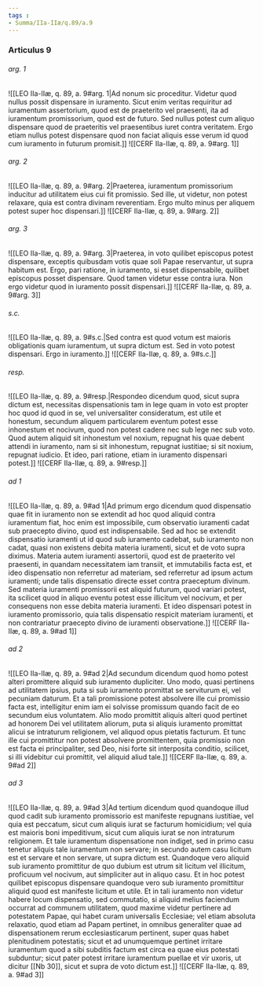 ```yaml
---
tags : 
- Summa/IIa-IIæ/q.89/a.9
---
```


### Articulus 9

###### arg. 1
![[LEO IIa-IIæ, q. 89, a. 9#arg. 1|Ad nonum sic proceditur. Videtur quod nullus possit dispensare in iuramento. Sicut enim veritas requiritur ad iuramentum assertorium, quod est de praeterito vel praesenti, ita ad iuramentum promissorium, quod est de futuro. Sed nullus potest cum aliquo dispensare quod de praeteritis vel praesentibus iuret contra veritatem. Ergo etiam nullus potest dispensare quod non faciat aliquis esse verum id quod cum iuramento in futurum promisit.]]
![[CERF IIa-IIæ, q. 89, a. 9#arg. 1]]

###### arg. 2
![[LEO IIa-IIæ, q. 89, a. 9#arg. 2|Praeterea, iuramentum promissorium inducitur ad utilitatem eius cui fit promissio. Sed ille, ut videtur, non potest relaxare, quia est contra divinam reverentiam. Ergo multo minus per aliquem potest super hoc dispensari.]]
![[CERF IIa-IIæ, q. 89, a. 9#arg. 2]]

###### arg. 3
![[LEO IIa-IIæ, q. 89, a. 9#arg. 3|Praeterea, in voto quilibet episcopus potest dispensare, exceptis quibusdam votis quae soli Papae reservantur, ut supra habitum est. Ergo, pari ratione, in iuramento, si esset dispensabile, quilibet episcopus posset dispensare. Quod tamen videtur esse contra iura. Non ergo videtur quod in iuramento possit dispensari.]]
![[CERF IIa-IIæ, q. 89, a. 9#arg. 3]]

###### s.c.
![[LEO IIa-IIæ, q. 89, a. 9#s.c.|Sed contra est quod votum est maioris obligationis quam iuramentum, ut supra dictum est. Sed in voto potest dispensari. Ergo in iuramento.]]
![[CERF IIa-IIæ, q. 89, a. 9#s.c.]]

###### resp.
![[LEO IIa-IIæ, q. 89, a. 9#resp.|Respondeo dicendum quod, sicut supra dictum est, necessitas dispensationis tam in lege quam in voto est propter hoc quod id quod in se, vel universaliter consideratum, est utile et honestum, secundum aliquem particularem eventum potest esse inhonestum et nocivum, quod non potest cadere nec sub lege nec sub voto. Quod autem aliquid sit inhonestum vel noxium, repugnat his quae debent attendi in iuramento, nam si sit inhonestum, repugnat iustitiae; si sit noxium, repugnat iudicio. Et ideo, pari ratione, etiam in iuramento dispensari potest.]]
![[CERF IIa-IIæ, q. 89, a. 9#resp.]]

###### ad 1
![[LEO IIa-IIæ, q. 89, a. 9#ad 1|Ad primum ergo dicendum quod dispensatio quae fit in iuramento non se extendit ad hoc quod aliquid contra iuramentum fiat, hoc enim est impossibile, cum observatio iuramenti cadat sub praecepto divino, quod est indispensabile. Sed ad hoc se extendit dispensatio iuramenti ut id quod sub iuramento cadebat, sub iuramento non cadat, quasi non existens debita materia iuramenti, sicut et de voto supra diximus. Materia autem iuramenti assertorii, quod est de praeterito vel praesenti, in quandam necessitatem iam transiit, et immutabilis facta est, et ideo dispensatio non referretur ad materiam, sed referretur ad ipsum actum iuramenti; unde talis dispensatio directe esset contra praeceptum divinum. Sed materia iuramenti promissorii est aliquid futurum, quod variari potest, ita scilicet quod in aliquo eventu potest esse illicitum vel nocivum, et per consequens non esse debita materia iuramenti. Et ideo dispensari potest in iuramento promissorio, quia talis dispensatio respicit materiam iuramenti, et non contrariatur praecepto divino de iuramenti observatione.]]
![[CERF IIa-IIæ, q. 89, a. 9#ad 1]]

###### ad 2
![[LEO IIa-IIæ, q. 89, a. 9#ad 2|Ad secundum dicendum quod homo potest alteri promittere aliquid sub iuramento dupliciter. Uno modo, quasi pertinens ad utilitatem ipsius, puta si sub iuramento promittat se serviturum ei, vel pecuniam daturum. Et a tali promissione potest absolvere ille cui promissio facta est, intelligitur enim iam ei solvisse promissum quando facit de eo secundum eius voluntatem. Alio modo promittit aliquis alteri quod pertinet ad honorem Dei vel utilitatem aliorum, puta si aliquis iuramento promittat alicui se intraturum religionem, vel aliquod opus pietatis facturum. Et tunc ille cui promittitur non potest absolvere promittentem, quia promissio non est facta ei principaliter, sed Deo, nisi forte sit interposita conditio, scilicet, si illi videbitur cui promittit, vel aliquid aliud tale.]]
![[CERF IIa-IIæ, q. 89, a. 9#ad 2]]

###### ad 3
![[LEO IIa-IIæ, q. 89, a. 9#ad 3|Ad tertium dicendum quod quandoque illud quod cadit sub iuramento promissorio est manifeste repugnans iustitiae, vel quia est peccatum, sicut cum aliquis iurat se facturum homicidium; vel quia est maioris boni impeditivum, sicut cum aliquis iurat se non intraturum religionem. Et tale iuramentum dispensatione non indiget, sed in primo casu tenetur aliquis tale iuramentum non servare; in secundo autem casu licitum est et servare et non servare, ut supra dictum est. Quandoque vero aliquid sub iuramento promittitur de quo dubium est utrum sit licitum vel illicitum, proficuum vel nocivum, aut simpliciter aut in aliquo casu. Et in hoc potest quilibet episcopus dispensare quandoque vero sub iuramento promittitur aliquid quod est manifeste licitum et utile. Et in tali iuramento non videtur habere locum dispensatio, sed commutatio, si aliquid melius faciendum occurrat ad communem utilitatem, quod maxime videtur pertinere ad potestatem Papae, qui habet curam universalis Ecclesiae; vel etiam absoluta relaxatio, quod etiam ad Papam pertinet, in omnibus generaliter quae ad dispensationem rerum ecclesiasticarum pertinent, super quas habet plenitudinem potestatis; sicut et ad unumquemque pertinet irritare iuramentum quod a sibi subditis factum est circa ea quae eius potestati subduntur; sicut pater potest irritare iuramentum puellae et vir uxoris, ut dicitur [[Nb 30]], sicut et supra de voto dictum est.]]
![[CERF IIa-IIæ, q. 89, a. 9#ad 3]]

